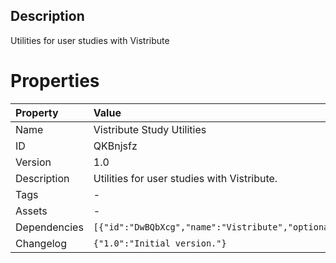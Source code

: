 <h2>Description</h2>
<p>Utilities for user studies with Vistribute</p>

# Properties

| Property | Value |
| :--- | :--- |
| Name | Vistribute Study Utilities |
| ID | QKBnjsfz |
| Version | 1.0 |
| Description | Utilities for user studies with Vistribute. |
| Tags | - |
| Assets | - |
| Dependencies | `[{"id":"DwBQbXcg","name":"Vistribute","optional":false}]` |
| Changelog | `{"1.0":"Initial version."}` |